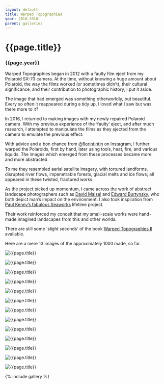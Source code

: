 ```yaml
---
layout: default
title: Warped Topographies
year: 2016–2018
parent: galleries
---
```


# {{page.title}}

### {{page.year}}

Warped Topographies began in 2012 with a faulty film eject from my Polaroid SX-70 camera.
At the time, without knowing a huge amount about Polaroid, the way the films worked (or sometimes didn’t), their cultural significance, and their contribution to photographic history, I put it aside. 

The image that had emerged was something otherworldly, but beautiful. 
Every so often it reappeared during a tidy up,  I loved what I saw but was there more to it?

In 2016, I returned to making images with my newly repaired Polaroid camera. 
With my previous experience of the ‘faulty’ eject, and after much research, I attempted to manipulate the films as they ejected from the camera to emulate the previous effect.

With advice and a bon chance from [@florintintin](https://instagram.com/florintintin) on Instagram, I  further warped the Polaroids, first by hand, later using tools, heat, fire, and various liquids. The images which emerged from these processes became more and more abstracted.

To me they resembled aerial satellite imagery, with tortured landforms, disrupted river flows, impenetrable forests, glacial melts and ice flows; all appeared in these twisted, fractured works.

As the project picked up momentum, I came across the work of abstract landscape photographers such as [David Maisel](https://davidmaisel.com/works/terminal-mirage/) and [Edward Burtynsky](https://www.edwardburtynsky.com/projects/photographs/water), who both depict man’s impact on the environment. I also took inspiration from [Paul Kenny’s fabulous Seaworks](https://paul-kenny.co.uk) lifetime project. 

Their work reinforced my conceit that my small-scale works were hand-made imagined landscapes from this and other worlds.

There are still some 'slight seconds' of the book [Warped Topographies II](../books/warped-pond) available.

Here are a mere 13 images of the approximately 1000 made, so far.

![{{page.title}}](warped-topographies-01.webp "{{page.title}}")

![{{page.title}}](warped-topographies-02.webp "{{page.title}}")

![{{page.title}}](warped-topographies-03.webp "{{page.title}}")

![{{page.title}}](warped-topographies-04.webp "{{page.title}}")

![{{page.title}}](warped-topographies-05.webp "{{page.title}}")

![{{page.title}}](warped-topographies-06.webp "{{page.title}}")

![{{page.title}}](warped-topographies-07.webp "{{page.title}}")

![{{page.title}}](warped-topographies-08.webp "{{page.title}}")

![{{page.title}}](warped-topographies-09.webp "{{page.title}}")

![{{page.title}}](warped-topographies-10.webp "{{page.title}}")

![{{page.title}}](warped-topographies-11.webp "{{page.title}}")

![{{page.title}}](warped-topographies-12.webp "{{page.title}}")

![{{page.title}}](warped-topographies-13.webp "{{page.title}}")

{% include gallery %}
